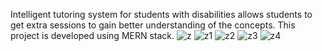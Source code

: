 Intelligent tutoring system for students with disabilities allows students to get 
extra sessions to gain better understanding of the concepts. 
This project is developed using MERN stack.
![z](https://github.com/user-attachments/assets/10891604-3ce0-48af-94ed-1408b4ccda69)
![z1](https://github.com/user-attachments/assets/35d23ed4-3c3b-4cb8-bf93-0fe9b572bfa3)
![z2](https://github.com/user-attachments/assets/e2d82b97-158c-4fd6-bdc4-cc8adbaa12e6)
![z3](https://github.com/user-attachments/assets/b1c2e814-5493-4983-b30c-e6664b78e88d)
![z4](https://github.com/user-attachments/assets/04e57924-8070-48eb-b180-381f1f434553)
